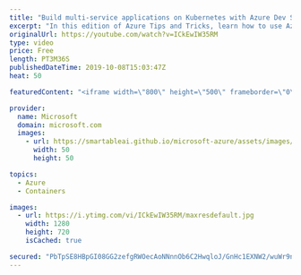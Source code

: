 ```yaml
---
title: "Build multi-service applications on Kubernetes with Azure Dev Spaces: Part 2 | Azure Tips and Tricks"
excerpt: "In this edition of Azure Tips and Tricks, learn how to use Azure Dev Spaces to create a multi-service application that runs in multiple containers on Kubernetes.   For more tips and tricks, visit: http://azuredev.tips   Get started with 12 months of free services and $200 USD in credit. Create your free"
originalUrl: https://youtube.com/watch?v=ICkEwIW35RM
type: video
price: Free
length: PT3M36S
publishedDateTime: 2019-10-08T15:03:47Z
heat: 50

featuredContent: "<iframe width=\"800\" height=\"500\" frameborder=\"0\" src=\"https://www.youtube.com/embed/ICkEwIW35RM\" allow=\"accelerometer; autoplay; encrypted-media; gyroscope; picture-in-picture\" allowfullscreen></iframe>"

provider:
  name: Microsoft
  domain: microsoft.com
  images:
    - url: https://smartableai.github.io/microsoft-azure/assets/images/organizations/microsoft.com-50x50.jpg
      width: 50
      height: 50

topics:
  - Azure
  - Containers

images:
  - url: https://i.ytimg.com/vi/ICkEwIW35RM/maxresdefault.jpg
    width: 1280
    height: 720
    isCached: true

secured: "PbTpSE8HBpGI08GG2zefgRWOecAoNNnnOb6C2HwqloJ/GnHc1EXNW2/wuWr9nRdZ9XFVFOFl2Y/goEcsCgRWVN1FFTbOxpooxyEJ1vHVFhE4IKNwYgV4FDU7J1ahH9lv93L3+y8pA4bsISShzIQ/Br/W/1htELUnPyN5ZC3eC5xEQAmvngQeCaqPHMOtPQWujF/3uCilHsYYNDEA9DkWt/0sGbkVJV6s8MJRVfvW/onNjbygkwUOXd29MbbyXc9JPlQPRiItEkT3ylOIqSJlJTMZpWidgYq49LxDocOwrTzgby6VVmZlxN1f0G9smIjnNSk97yjni7CEvYE9vWKgNn6i1WdADdZ2bSjcW44cVVUpcMjnq6bTaUPoXP35tyI5krolG8IgmjCba6J3iLlBRo8/UKenMqsHfRn2m3kN7YI=;eQQn3biCDoXaO5YdTVXpFA=="
---
```


